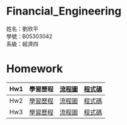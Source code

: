 # Financial_Engineering
姓名：劉欣平  
學號：B05303042  
系級：經濟四  
  
# Homework
|Hw1|學習歷程|[流程圖](https://github.com/payko/Financial_Engineering/blob/master/Hw1/%E6%B5%81%E7%A8%8B%E5%9C%96.jpg)|[程式碼](https://github.com/payko/Financial_Engineering/blob/master/Hw1/%E6%9C%AC%E9%87%91%E5%B9%B3%E5%9D%87%E6%94%A4%E9%82%84%E8%A9%A6%E7%AE%97.ipynb)|
|--|--|--|--|
|Hw2|[學習歷程](https://github.com/payko/Financial_Engineering/blob/master/Hw2/%E5%AD%B8%E7%BF%92%E6%AD%B7%E7%A8%8B.md)|[流程圖](https://github.com/payko/Financial_Engineering/blob/master/Hw2/%E6%B5%81%E7%A8%8B%E5%9C%96.png)|[程式碼](https://github.com/payko/Financial_Engineering/blob/master/Hw2/%E7%A8%8B%E5%BC%8F%E7%A2%BC.ipynb)|
|Hw3|[學習歷程](https://github.com/payko/Financial_Engineering/blob/master/Hw3/%E5%AD%B8%E7%BF%92%E6%AD%B7%E7%A8%8B.md)|[流程圖](https://github.com/payko/Financial_Engineering/blob/master/Hw3/%E6%B5%81%E7%A8%8B%E5%9C%96.png)|[程式碼](https://github.com/payko/Financial_Engineering/blob/master/Hw3/%E7%A8%8B%E5%BC%8F%E7%A2%BC.ipynb)|

